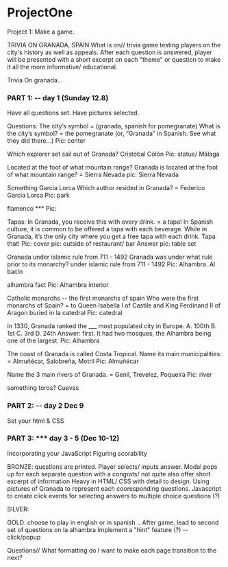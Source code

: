 # ProjectOne
Project 1: Make a game. 

TRIVIA ON GRANADA, SPAIN 
What is on//
trivia game testing players on the city's history as well as appeals. After each question is answered, player will be presented with a short excerpt on each "theme" or question to make it all the more informative/ educational. 

Trivia 
On granada… 

### PART 1:  -- day 1 (Sunday 12.8)

Have all questions set. Have pictures selected. 

Questions: 
The city’s symbol = (granada, spanish for pomegranate) 
What is the city’s symbol?
= the pomegranate (or, “Granada” in Spanish. See what they did there…)
Pic: center 

Which explorer set sail out of Granada?
Cristóbal Colón 
Pic: statue/ Málaga 

Located at the foot of what mountain range? 
Granada is located at the foot of what mountain range?
	= Sierra Nevada
pic: Sierra Nevada 

Something Garcia Lorca
Which author resided in Granada? 
= Federico Garcia Lorca
	Pic: park

flamenco *** 
	Pic: 

Tapas:
In Granada, you receive this with every drink. 
= a tapa! In Spanish culture, it is common to be offered a tapa with each beverage. While in Granada, it’s the only city where you get a free tapa with each drink. Tapa that! 
Pic: cover pic: outside of restaurant/ bar
Answer pic: table set 

Granada under islamic rule from 711 - 1492
Granada was under what rule prior to its monarchy? 
under islamic rule from 711 - 1492
	Pic: Alhambra. Al bacín 

alhambra fact
	Pic: Alhambra interior 

Catholic monarchs -- the first monarchs of spain 
Who were the first monarchs of Spain? 
=  to Queen Isabella I of Castile and King Ferdinand II of Aragon
    buried in la catedral 
	Pic: catedral

In 1330, Granada ranked the ___ most populated city in Europe. 
A. 100th
B. 1st
C. 3rd
D. 24th
Answer: first. It had two mosques, the Alhambra being one of the largest. 
Pic: Alhambra 

The coast of Granada is called Costa Tropical. Name its main municipalities:
= Almuñécar, Salobreña, Motril 
Pic: Almuñécar 

Name the 3 main rivers of Granada.
= Genil, Trevelez, Poqueira
Pic: river 

something toros?
Cuevas

### PART 2:  -- day 2 Dec 9
Set your html & CSS 

### PART 3: *** day 3 - 5 (Dec 10-12)
Incorporating your JavaScript 
Figuring scorability 


BRONZE: questions are printed. Player selects/ inputs answer. Modal pops up for each separate question with a congrats/ not quite also offer short excerpt of information
Heavy in HTML/ CSS with detail to design. Using pictures of Granada to represent each cooresponding questions. 
Javascript to create click events for selecting answers to multiple choice questions (?)


SILVER:

GOLD:
choose to play in english or in spanish .. 
After game, lead to second set of questions on la alhambra
Implement a "hint" feature (?) -- click/popup


Questions// 
What formatting do I want to make each page transition to the next? 
